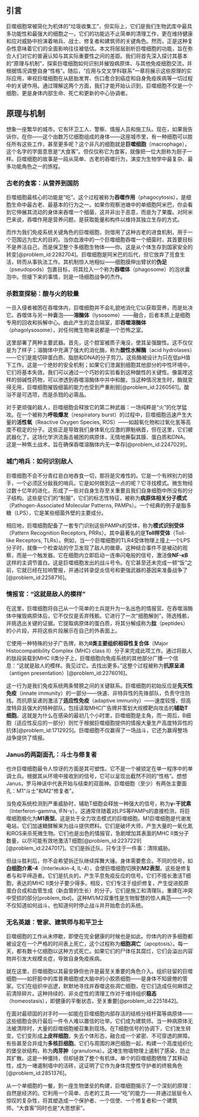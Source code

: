 ## 引言
巨噬细胞常被简化为机体的“垃圾收集工”，但实际上，它们是我们生物武库中最具多功能性和最强大的细胞之一。它们的功能远不止简单的清理工作，更在维持健康和应对威胁中扮演着哨兵、战士、修复者和建筑师的关键角色。然而，正是这种复杂性意味着它们的全面影响往往被低估。本文将层层剖析巨噬细胞的功能，旨在弥合人们对它的普遍认知与其实际重要性之间的差距。我们将首先深入探讨其基本的“原理与机制”，探索巨噬细胞如何识别并摧毁病原体、与其他免疫细胞交流，并根据情况调整自身“性格”。随后，“应用与交叉学科联系”一章将展示这些原理的实际应用，审视巨噬细胞在从胚胎发育、伤口愈合到癌症和自身免疫疾病等一切过程中的关键作用。通过理解这两个方面，我们才能开始认识到，巨噬细胞不仅是一个细胞，更是身体内部生命、死亡和更新的中心协调者。

## 原理与机制

想象一座繁华的城市。它有环卫工人、警察、情报人员和施工队。现在，如果我告诉你，在你——这个由数万亿细胞组成的身体——这座城市里，有一种细胞可以胜任所有这些工作，甚至更多呢？这个非凡的细胞就是**巨噬细胞**（macrophage），这个名字的字面意思是“大食客”。但仅仅称它为食客，就像把一位大厨称为厨子一样。巨噬细胞的故事是一段从简单、古老的吞噬行为，演变为生物学中最复杂、最多功能角色之一的旅程。

### 古老的食客：从营养到国防

巨噬细胞最核心的功能是“吃”。这个过程被称为**吞噬作用**（phagocytosis），是细胞生命中最古老、最基本的行为之一。如果你观察池塘中的单细胞阿米巴，你会看到它伸展其流动的身体来吞噬一个细菌，这并非出于恶意，而是为了果腹。对阿米巴来说，吞噬作用是营养问题，是获取能量和构件以维持其独立生存的方式。

而作为我们免疫系统关键角色的巨噬细胞，则借用了这种古老的进食机制，用于一个范围远为宏大的目的。当你血液中的一个巨噬细胞吞噬一个细菌时，其首要目标不是养活自己，而是保卫整个多细胞生物体——你。这是从个体生存到国家安全的转变[@problem_id:2282704]。巨噬细胞是阿米巴的后代，但它放弃了觅食生活，转而从事执法工作。其机制惊人地相似——细胞膜伸出臂状的**伪足**（pseudopods）包裹目标，将其拉入一个称为**吞噬体**（phagosome）的泡状囊泡中。但接下来的事情，则是一场细胞战争的杰作。

### 杀戮室探秘：酸与火的较量

一旦入侵者被困在吞噬体内，巨噬细胞并不会礼貌地消化它以获取营养，而是处决它。吞噬体与另一种囊泡——**溶酶体**（lysosome）——融合，后者本质上是细胞专用的回收和拆解中心。由此产生的混合隔室，即**吞噬溶酶体**（phagolysosome），对任何微生物来说都是一个恐怖之室。

这里部署了两种主要武器。首先，这个腔室被质子淹没，使其呈强酸性。这不仅仅是为了样子；溶酶体中充满了强大的消化酶，称为**酸性水解酶**（acid hydrolases）——它们是能切碎蛋白质、脂肪和DNA的分子剪刀。这些酶被设计为只在低pH值下工作。这是一个绝妙的安全机制；如果它们泄漏到细胞其他部分的中性环境中，它们将基本失效。我们可以通过一个巧妙的实验看到这种酸性的关键性。像氯喹这样的弱碱性药物，可以渗透到吞噬溶酶体中并中和酸。当这种情况发生时，酶就变得无用，巨噬细胞摧毁细菌的能力也受到严重削弱[@problem_id:2260561]。酸浴不是可选项，而是杀戮的必需品。

对于更顽强的敌人，巨噬细胞会释放它的第二种武器：一场纯粹是“火”的化学猛攻。在一个被称为**呼吸爆发**（respiratory burst）的过程中，巨噬细胞迅速产生大量的**活性氧**（Reactive Oxygen Species, ROS）——如超氧化物和过氧化氢等高度不稳定的分子。这些正是导致我们身体氧化应激的罪魁祸首，但在这里，它们被武器化了。这场化学洪流轰击被困的病原体，无情地撕裂其膜、蛋白质和DNA。这是一种焦土战术，旨在确保吞噬溶酶体内无一幸存[@problem_id:2247029]。

### 城门哨兵：如何识别敌人

巨噬细胞不会不分青红皂白地吞食一切，那将是灾难性的。它是一个有辨别力的猎手，一个必须区分敌我的哨兵。它是如何做到这一点的呢？它寻找模式。微生物经过数十亿年的进化，形成了一些对自身生存至关重要且我们自身细胞中所没有的分子结构。这些是它们的“制服”，它们的标志性特征，被称为**病原体相关分子模式**（Pathogen-Associated Molecular Patterns, PAMPs）。一个经典的例子是脂多糖（LPS），它是某些细菌外壁的主要成分。

相应地，巨噬细胞配备了一套专门识别这些PAMPs的受体，称为**模式识别受体**（Pattern Recognition Receptors, PRRs）。其中最著名的是**Toll样受体**（Toll-like Receptors, TLRs）。例如，当一个巨噬细胞的TLR4受体物理上撞上一个LPS分子时，就像一个检查站的守卫发现了敌人的徽章。这种结合事件不是被动的观察，而是一个触发器。它在细胞内立即启动一连串闪电般的信号，激活像**NF-κB**这样的主调节蛋白。这是巨噬细胞发出的战斗号令。在它甚至还未完成一顿“饭”之前，它就已经在拉响警报，并通过转录促炎信号和更强武器的基因来准备战争了[@problem_id:2258716]。

### 情报官：“这就是敌人的模样”

在这里，巨噬细胞将自己从一个简单的士兵提升为一名出色的情报官。在吞噬溶酶体中摧毁病原体后，它不仅仅是丢弃残骸。它进行了一次“细胞解剖”，筛选残骸，并挑选出关键的证据。它提取病原体的蛋白质，将其分解成称为**肽**（peptides）的小片段，并将这些片段展示在自己的外表面上。

它使用一种特殊的分子广告牌，称为**II类主要组织相容性复合体**（Major Histocompatibility Complex (MHC) class II）分子来完成此项工作。通过将敌人的肽段装载到MHC II类分子上，巨噬细胞向免疫系统的其他部分广播一个信息：“这就是敌人的模样。我见过它。去找出更多。”这整个过程被称为**抗原呈递**（antigen presentation）[@problem_id:2276016]。

这一行为是我们免疫系统两条臂膀之间的关键联系。巨噬细胞的初始反应是**先天性免疫**（innate immunity）的一部分——快速、非特异性的先锋部队，负责守住防线。而抗原呈递则激活了**适应性免疫**（adaptive immunity）——速度较慢，但高度特异且强大的特种部队，包括读取MHC广告牌并策划大规模靶向攻击的**辅助T细胞**。这就是为什么在感染的最初几个小时里，巨噬细胞是主角，而一周后，B细胞（适应性反应的一部分）则忙于根据巨噬细胞提供的情报大量生产高度特异性的抗体[@problem_id:1712925]。巨噬细胞不仅赢得了一场战斗，它还为赢得整场战争提供了情报。

### Janus的两副面孔：斗士与修复者

也许巨噬细胞最令人惊讶的方面是其可塑性。它不是一个被锁定在单一程序中的单调士兵。根据其从环境中接收到的信号，它可以呈现出截然不同的“性格”。想想Janus，罗马神话中代表开始与结束的双面神。巨噬细胞（至少）有两张主要面孔：M1“斗士”和M2“修复者”。

当免疫系统检测到严重威胁时，辅助T细胞会释放一种强大的信号，称为**γ-干扰素**（Interferon-gamma, IFN-γ）。这通常伴随着对LPS等PAMPs的直接检测，将巨噬细胞极化为**M1表型**。这是处于全力攻击模式的巨噬细胞。M1巨噬细胞是代谢发电站，它们加速糖酵解来为战斗提供燃料。它们是破坏大师，产生大量的一氧化氮和ROS来杀死微生物。它们也是出色的情报官，急剧增加其表面的MHC II类分子数量，以尽可能有效地激活T细胞[@problem_id:2237229] [@problem_id:2247017]。它们是拆迁队，只专注于一件事：清除威胁。

但战斗胜利后，你不会希望拆迁队继续挥舞大锤。身体需要愈合。不同的信号，如**白细胞介素-4**（Interleukin-4, IL-4），会使巨噬细胞切换到**M2表型**。这些是修复者与和平缔造者。它们是抗炎的，产生平息免疫反应的信号。它们不擅长激活T细胞，表达的MHC II类分子要少得多。相反，它们专注于组织修复，产生促进胶原蛋白合成和血管生成（新血管的生长）的分子。它们是施工和清理队，重建在冲突中受损的部分[problem_tbd]。这种M1/M2双重性是生物智慧的惊人典范——一个不仅知道如何战斗，也知道何时停止战斗并开始愈合的系统。

### 无名英雄：管家、建筑师与和平卫士

巨噬细胞的工作从未停歇，即使在完全健康的时候也是如此。你体内的许多细胞都被设定在一个严格的时间表上死亡，这个过程称为**细胞凋亡**（apoptosis）。每一天，都有数十亿细胞以这种方式死亡。如果它们的尸体任其腐烂，它们会溢出内容物并引发大规模炎症，导致自身免疫疾病。

就在这里，巨噬细胞以其最安静但也许是最至关重要的角色介入。组织驻留的巨噬细胞——如肝脏中的库普弗细胞或大脑中的小胶质细胞——是身体不知疲倦的管家。它们在组织中巡逻，默默地寻找并吞噬这些凋亡细胞，在它们造成任何麻烦之前清除碎片。这种持续的、非炎症性的清理工作对于维持组织**稳态**（homeostasis），即健康的平衡状态，至关重要[@problem_id:2251842]。

在面对最顽固的对手时——如能在巨噬细胞内部存活的结核分枝杆菌等病原体——这些细胞会执行最后一件令人难以置信的壮举。它们成为建筑师。当一种病原体无法被清除时，大量的巨噬细胞被召集到现场。在T细胞信号的协调下，它们发生转变。它们变形成**上皮样细胞**，失去个体形态，融合成一个紧密、不可穿透的屏障。有些甚至合并成为**多核巨细胞**。它们与周围的淋巴细胞一起，构建一个高度组织化的堡垒状结构，称为**肉芽肿**（granuloma）。这堵生物墙物理上遏制了感染，防止其扩散。这是一种僵持，但却拯救了整个有机体。单个的巨噬细胞牺牲了其移动性，成为一堵遏制墙中的活砖，这证明了它作为身体完整性守护者的终极角色[@problem_id:2851376]。

从一个单细胞的一餐，到一座生物堡垒的构建，巨噬细胞揭示了一个深刻的原理：自然是经济的。它利用一个简单、古老的工具——“吃”的能力——并通过层层令人惊叹的复杂性，将其塑造成一个保护者、一个信使、一个修复者和一个建筑师。“大食客”同时也是“大思想家”。

